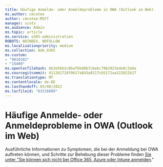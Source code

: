 ```yaml
---
title: Häufige Anmelde- oder Anmeldeprobleme in OWA (Outlook im Web)
ms.author: cmcatee
author: cmcatee-MSFT
manager: scotv
ms.audience: Admin
ms.topic: article
ms.service: o365-administration
ROBOTS: NOINDEX, NOFOLLOW
ms.localizationpriority: medium
ms.collection: Adm_O365
ms.custom:
- "9010102"
- "15409"
ms.openlocfilehash: 6b3e5bb2c8baf6b48b7cbebc7962923ede0c3a9a
ms.sourcegitcommit: d11262728f0617a843a0117cb5172aa322022b27
ms.translationtype: MT
ms.contentlocale: de-DE
ms.lasthandoff: 03/08/2022
ms.locfileid: "63216609"
---
```

# <a name="common-sign-in-or-login-issues-in-owa-outlook-on-the-web"></a>Häufige Anmelde- oder Anmeldeprobleme in OWA (Outlook im Web)

Ausführliche Informationen zu Symptomen, die bei der Anmeldung bei OWA auftreten können, und Schritte zur Behebung dieser Probleme finden [Sie unter "Sie können sich nicht bei Office 365, Azure oder Intune anmelden](https://docs.microsoft.com/office365/troubleshoot/sign-In/sign-in-to-office-365-azure-intune)."
